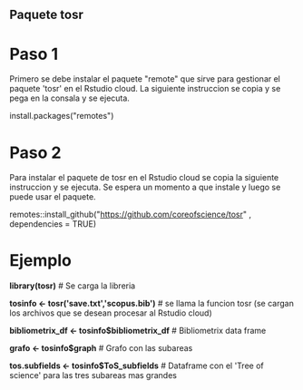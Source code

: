 ## Paquete tosr 

# Paso 1
Primero se debe instalar el paquete "remote" que sirve para gestionar el paquete 'tosr' en el Rstudio cloud. La siguiente instruccion se copia y se pega en la consala y se ejecuta. 

install.packages("remotes")

# Paso 2
Para instalar el paquete de tosr en el Rstudio cloud se copia la siguiente instruccion y se ejecuta. Se espera un momento a que instale y luego se puede usar el paquete.  

remotes::install_github("https://github.com/coreofscience/tosr" , dependencies = TRUE)

# Ejemplo
**library(tosr)**                                  # Se carga la libreria 


**tosinfo <- tosr('save.txt','scopus.bib')**     # se llama la funcion tosr (se cargan los archivos que se desean procesar al Rstudio cloud)

**bibliometrix_df <- tosinfo$bibliometrix_df**   # Bibliometrix data frame 


**grafo           <- tosinfo$graph**             # Grafo con las subareas 


**tos.subfields   <- tosinfo$ToS_subfields**     # Dataframe con el 'Tree of science' para las tres subareas mas grandes  
